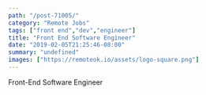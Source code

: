 ```yaml
---
path: "/post-71005/"
category: "Remote Jobs"
tags: ["front end","dev","engineer"]
title: "Front End Software Engineer"
date: "2019-02-05T21:25:46-08:00"
summary: "undefined"
images: ["https://remoteok.io/assets/logo-square.png"]
---
```


Front-End Software Engineer
